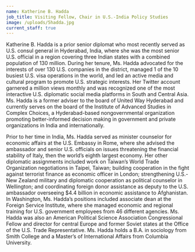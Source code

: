 ```yaml
---
name: Katherine B. Hadda
job_title: Visiting Fellow, Chair in U.S.-India Policy Studies
image: /uploads/5hadda.jpg
current_staff: true
---
```

Katherine B. Hadda is a prior senior diplomat who most recently served as U.S. consul general in Hyderabad, India, where she was the most senior U.S. official in a region covering three Indian states with a combined population of 130 million. During her tenure, Ms. Hadda advocated for the interests of over 130 U.S. companies in the district, managed 1 of the 10 busiest U.S. visa operations in the world, and led an active media and cultural program to promote U.S. strategic interests. Her Twitter account garnered a million views monthly and was recognized one of the most interactive U.S. diplomatic social media platforms in South and Central Asia. Ms. Hadda is a former adviser to the board of United Way Hyderabad and currently serves on the board of the Institute of Advanced Studies in Complex Choices, a Hyderabad-based nongovernmental organization promoting better-informed decision making in government and private organizations in India and internationally.

Prior to her time in India, Ms. Hadda served as minister counselor for economic affairs at the U.S. Embassy in Rome, where she advised the ambassador and senior U.S. officials on issues threatening the financial stability of Italy, then the world’s eighth largest economy. Her other diplomatic assignments included work on Taiwan’s World Trade Organization negotiations in Taipei, Taiwan; building cooperation in the fight against terrorist finance as economic officer in London; strengthening U.S.-New Zealand military and diplomatic cooperation as political counselor in Wellington; and coordinating foreign donor assistance as deputy to the U.S. ambassador overseeing $4.4 billion in economic assistance to Afghanistan. In Washington, Ms. Hadda’s positions included associate dean at the Foreign Service Institute, where she managed economic and regional training for U.S. government employees from 46 different agencies. Ms. Hadda was also an American Political Science Association Congressional Fellow and director for central Europe and former Soviet states at the Office of the U.S. Trade Representative. Ms. Hadda holds a B.A. in sociology from Smith College and a Master’s of International Affairs from Columbia University.